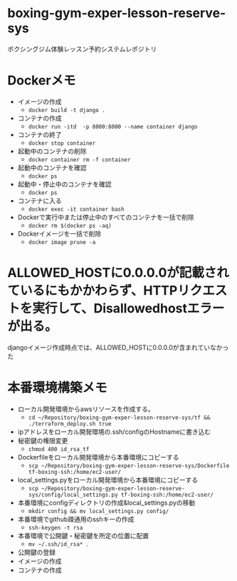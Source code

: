 # boxing-gym-exper-lesson-reserve-sys
ボクシングジム体験レッスン予約システムレポジトリ

# Dockerメモ
- イメージの作成
  - `docker build -t django .`
- コンテナの作成
  - `docker run -itd  -p 8000:8000 --name container django`
- コンテナの終了
  - `docker stop container`
- 起動中のコンテナの削除
  - `docker container rm -f container`
- 起動中のコンテナを確認
  - `docker ps`
- 起動中・停止中のコンテナを確認
  - `docker ps`
- コンテナに入る
  - `docker exec -it container bash`
- Dockerで実行中または停止中のすべてのコンテナを一括で削除
  - `docker rm $(docker ps -aq)`
- Dockerイメージを一括で削除
  - `docker image prune -a`

# ALLOWED_HOSTに0.0.0.0が記載されているにもかかわらず、HTTPリクエストを実行して、Disallowedhostエラーが出る。
djangoイメージ作成時点では、ALLOWED_HOSTに0.0.0.0が含まれていなかった

# 本番環境構築メモ
- ローカル開発環境からawsリソースを作成する。
  - `cd ~/Repository/boxing-gym-exper-lesson-reserve-sys/tf && ./terraform_deploy.sh true`
- ipアドレスをローカル開発環境の.ssh/configのHostnameに書き込む
- 秘密鍵の権限変更
  - `chmod 400 id_rsa_tf`
- Dockerfileをローカル開発環境から本番環境にコピーする
  - `scp ~/Repository/boxing-gym-exper-lesson-reserve-sys/Dockerfile tf-boxing-ssh:/home/ec2-user/`
- local_settings.pyをローカル開発環境から本番環境にコピーする
  - `scp ~/Repository/boxing-gym-exper-lesson-reserve-sys/config/local_settings.py tf-boxing-ssh:/home/ec2-user/`
- 本番環境にconfigディレクトリの作成&local_settings.pyの移動
  - `mkdir config && mv local_settings.py config/`
- 本番環境でgithub疎通用のsshキーの作成
  - `ssh-keygen -t rsa`
- 本番環境で公開鍵・秘密鍵を所定の位置に配置
  - `mv ~/.ssh/id_rsa* .`
- 公開鍵の登録
- イメージの作成
- コンテナの作成
